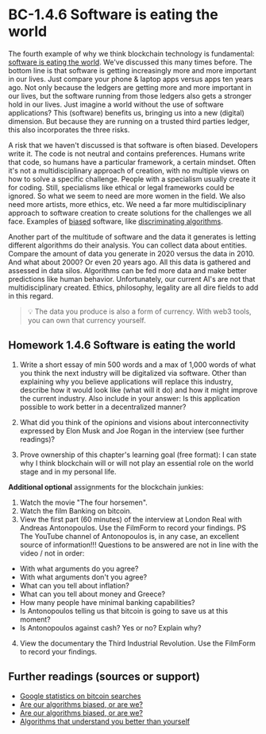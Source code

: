# BC-1.4.6 Software is eating the world


The fourth example of why we think blockchain technology is fundamental: [software is eating the world](https://a16z.com/2011/08/20/why-software-is-eating-the-world/). We've discussed this many times before. The bottom line is that software is getting increasingly more and more important in our lives. Just compare your phone & laptop apps versus apps ten years ago. Not only because the ledgers are getting more and more important in our lives, but the software running from those ledgers also gets a stronger hold in our lives. Just imagine a world without the use of software applications? This (software) benefits us, bringing us into a new (digital) dimension. But because they are running on a trusted third parties ledger, this also incorporates the three risks.

A risk that we haven't discussed is that software is often biased. Developers write it. The code is not neutral and contains preferences. Humans write that code, so humans have a particular framework, a certain mindset. Often it's not a multidisciplinary approach of creation, with no multiple views on how to solve a specific challenge. People with a specialism usually create it for coding. Still, specialisms like ethical or legal frameworks could be ignored. So what we seem to need are more women in the field. We also need more artists, more ethics, etc. We need a far more multidisciplinary approach to software creation to create solutions for the challenges we all face. Examples of [biased](https://www.youtube.com/watch?v=UXuJ8yQf6dI&feature=emb_logo) software, like [discriminating algorithms]( https://brightthemag.com/googles-algorithms-discriminate-against-women-and-people-of-color-578abb8a47c1). 

Another part of the multitude of software and the data it generates is letting different algorithms do their analysis. You can collect data about entities. Compare the amount of data you generate in 2020 versus the data in 2010. And what about 2000? Or even 20 years ago. All this data is gathered and assessed in data silos. Algorithms can be fed more data and make better predictions like human behavior. Unfortunately, our current AI's are not that multidisciplinary created. Ethics, philosophy, legality are all dire fields to add in this regard.

>💡  The data you produce is also a form of currency. With web3 tools, you can own that currency yourself. 


## Homework 1.4.6 Software is eating the world   

1. Write a short essay of min 500 words and a max of 1,000 words of what you think the next industry will be digitalized via software. Other than explaining why you believe applications will replace this industry, describe how it would look like (what will it do) and how it might improve the current industry. Also include in your answer: Is this application possible to work better in a decentralized manner?  

2. What did you think of the opinions and visions about interconnectivity expressed by Elon Musk and Joe Rogan in the interview (see further readings)?

3. Prove ownership of this chapter's learning goal (free format): I can state why I think blockchain will or will not play an essential role on the world stage and in my personal life.

**Additional optional** assignments for the blockchain junkies:

1. Watch the movie "The four horsemen". 
2. Watch the film Banking on bitcoin.
3. View the first part (60 minutes) of the interview at London Real with Andreas Antonopoulos. Use the FilmForm to record your findings. PS The YouTube channel of Antonopoulos is, in any case, an excellent source of information!!! Questions to be answered are not in line with the video / not in order:
* With what arguments do you agree?
* With what arguments don't you agree?
* What can you tell about inflation?
* What can you tell about money and Greece?
* How many people have minimal banking capabilities?
* Is Antonopoulos telling us that bitcoin is going to save us at this moment?
* Is Antonopoulos against cash? Yes or no? Explain why?

4. View the documentary the Third Industrial Revolution. Use the FilmForm to record your findings.

## Further readings (sources or support) 
* [Google statistics on bitcoin searches](https://bitcoinist.com/google-analytics-bitcoin-demographics/)
* [Are our algorithms biased, or are we?](https://brightthemag.com/googles-algorithms-discriminate-against-women-and-people-of-color-578abb8a47c1)
* [Are our algorithms biased, or are we?](https://www.youtube.com/watch?v=UXuJ8yQf6dI&feature=emb_logo)
* [Algorithms that understand you better than yourself](https://www.youtube.com/watch?v=vC4FtajN_QY)



